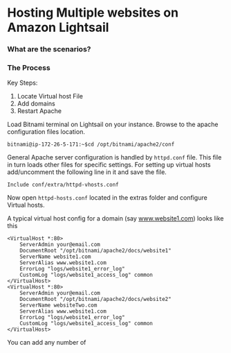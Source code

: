 # Hosting Multiple websites on Amazon Lightsail

### What are the scenarios?

### The Process
Key Steps:
1. Locate Virtual host File
2. Add domains
3. Restart Apache

Load Bitnami terminal on Lightsail on your instance. Browse to the apache configuration files location.
```
bitnami@ip-172-26-5-171:~$cd /opt/bitnami/apache2/conf
```
General Apache server configuration is handled by ```httpd.conf``` file. This file in turn loads other files for specific  settings. For setting up virtual hosts add/uncomment the following line in it and save the file.
```
Include conf/extra/httpd-vhosts.conf
```
Now open ```httpd-hosts.conf``` located in the extras folder and configure Virtual hosts.

A typical virtual host config for a domain (say www.website1.com) looks like this
```
<VirtualHost *:80>
    ServerAdmin your@email.com
    DocumentRoot "/opt/bitnami/apache2/docs/website1"
    ServerName website1.com
    ServerAlias www.website1.com
    ErrorLog "logs/website1_error_log"
    CustomLog "logs/website1_access_log" common
</VirtualHost>
<VirtualHost *:80>
    ServerAdmin your@email.com
    DocumentRoot "/opt/bitnami/apache2/docs/website2"
    ServerName websiteTwo.com
    ServerAlias www.website1.com
    ErrorLog "logs/website1_error_log"
    CustomLog "logs/website1_access_log" common
</VirtualHost>
```

You can add any number of 





<!--stackedit_data:
eyJoaXN0b3J5IjpbLTEzNTQ4MDIwNTgsMTYzMzIzODAzOSw2NT
IwODk4OV19
-->